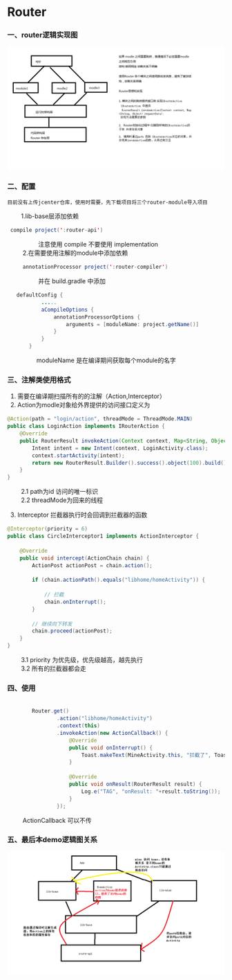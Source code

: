 # Router

### **一、router逻辑实现图**

![  ](https://github.com/TF27674569/RouterProject/blob/master/router.bmp)  

### **二、配置**
  
    目前没有上传jcenter仓库，使用时需要，先下载项目将三个router-module导入项目
  
&nbsp;　　1.lib-base层添加依赖
   ```java
    compile project(':router-api')
```
&nbsp;　　   &nbsp;　　   注意使用 compile 不要使用  implementation     
&nbsp;　　 2.在需要使用注解的module中添加依赖
```java
     annotationProcessor project(':router-compiler')
```
&nbsp;　　   &nbsp;　　 并在 build.gradle  中添加
```java
   defaultConfig {
           .....
           aCompileOptions {
               annotationProcessorOptions {
                   arguments = [moduleName: project.getName()]
               }
           }
       }

```
&nbsp;　　   &nbsp;　　moduleName 是在编译期间获取每个module的名字
  
### **三、注解类使用格式**

1. 需要在编译期扫描所有的的注解（Action,Interceptor）
2. Action为modle对象给外界提供的访问接口定义为
```java
@Action(path = "login/action", threadMode = ThreadMode.MAIN)
public class LoginAction implements IRouterAction {
    @Override
    public RouterResult invokeAction(Context context, Map<String, Object> requestData) {
        Intent intent = new Intent(context, LoginActivity.class);
        context.startActivity(intent);
        return new RouterResult.Builder().success().object(100).build();
    }
}
```
&nbsp;　　2.1 path为id 访问的唯一标识   
&nbsp;　　2.2 threadMode为回来的线程

3. Interceptor 拦截器执行时会回调到拦截器的函数
```java
@Interceptor(priority = 6)
public class CircleInterceptor1 implements ActionInterceptor {

    @Override
    public void intercept(ActionChain chain) {
        ActionPost actionPost = chain.action();

        if (chain.actionPath().equals("libhome/homeActivity")) {

            // 拦截
            chain.onInterrupt();
        }

        // 继续向下转发
        chain.proceed(actionPost);
    }
}
```
&nbsp;　　3.1 priority 为优先级，优先级越高，越先执行  
&nbsp;　　3.2 所有的拦截器都会走


### **四、使用**
```java

        Router.get()
                .action("libhome/homeActivity")
                .context(this)
                .invokeAction(new ActionCallback() {
                    @Override
                    public void onInterrupt() {
                        Toast.makeText(MineActivity.this, "拦截了", Toast.LENGTH_SHORT).show();
                    }

                    @Override
                    public void onResult(RouterResult result) {
                        Log.e("TAG", "onResult: "+result.toString());
                    }
                });
```
&nbsp;　　 ActionCallback 可以不传


### **五、最后本demo逻辑图关系**

![  ](https://github.com/TF27674569/RouterProject/blob/master/project.bmp)  






